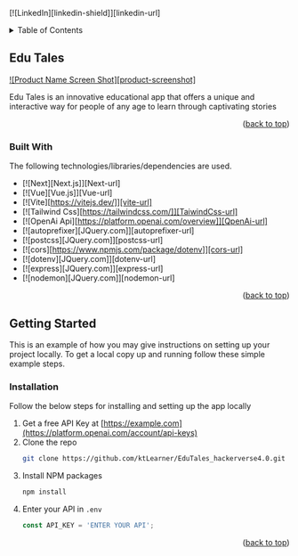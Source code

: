 <!-- Improved compatibility of back to top link: See: https://github.com/othneildrew/Best-README-Template/pull/73 -->
<a name="readme-top"></a>
<!--
*** Thanks for checking out the Best-README-Template. If you have a suggestion
*** that would make this better, please fork the repo and create a pull request
*** or simply open an issue with the tag "enhancement".
*** Don't forget to give the project a star!
*** Thanks again! Now go create something AMAZING! :D
-->



<!-- PROJECT SHIELDS -->
<!--
*** I'm using markdown "reference style" links for readability.
*** Reference links are enclosed in brackets [ ] instead of parentheses ( ).
*** See the bottom of this document for the declaration of the reference variables
*** for contributors-url, forks-url, etc. This is an optional, concise syntax you may use.
*** https://www.markdownguide.org/basic-syntax/#reference-style-links
-->
[![LinkedIn][linkedin-shield]][linkedin-url]





<!-- TABLE OF CONTENTS -->
<details>
  <summary>Table of Contents</summary>
  <ol>
    <li>
      <a href="#about-the-project">Edu Tales</a>
      <ul>
        <li><a href="#built-with">Built With</a></li>
      </ul>
    </li>
    <li>
      <a href="#getting-started">Getting Started</a>
      <ul>
        <li><a href="#prerequisites">Prerequisites</a></li>
        <li><a href="#installation">Installation</a></li>
      </ul>
    </li>
    <li><a href="#usage">Usage</a></li>
    <li><a href="#roadmap">Roadmap</a></li>
    <li><a href="#contributing">Contributing</a></li>
    <li><a href="#license">License</a></li>
    <li><a href="#contact">Contact</a></li>
    <li><a href="#acknowledgments">Acknowledgments</a></li>
  </ol>
</details>



<!-- ABOUT THE PROJECT -->
## Edu Tales

[![Product Name Screen Shot][product-screenshot]](https://ibb.co/PQB9XGS)

Edu Tales is an innovative educational app that offers a unique and interactive way for people of any age to learn through captivating stories
<p align="right">(<a href="#readme-top">back to top</a>)</p>



### Built With

The following technologies/libraries/dependencies are used.

* [![Next][Next.js]][Next-url]
* [![Vue][Vue.js]][Vue-url]
* [![Vite][https://vitejs.dev/]][vite-url]
* [![Tailwind Css][https://tailwindcss.com/]][TaiwindCss-url]
* [![OpenAi Api][https://platform.openai.com/overview]][QpenAi-url]
* [![autoprefixer][JQuery.com]][autoprefixer-url]
* [![postcss][JQuery.com]][postcss-url]
* [![cors][https://www.npmjs.com/package/dotenv]][cors-url]
* [![dotenv][JQuery.com]][dotenv-url]
* [![express][JQuery.com]][express-url]
* [![nodemon][JQuery.com]][nodemon-url]

<p align="right">(<a href="#readme-top">back to top</a>)</p>


<!-- GETTING STARTED -->
## Getting Started

This is an example of how you may give instructions on setting up your project locally.
To get a local copy up and running follow these simple example steps.



### Installation

Follow the below steps for installing and setting up the app locally

1. Get a free API Key at [https://example.com](https://platform.openai.com/account/api-keys)
2. Clone the repo
   ```sh
   git clone https://github.com/ktLearner/EduTales_hackerverse4.0.git
   ```
3. Install NPM packages
   ```sh
   npm install
   ```
4. Enter your API in `.env`
   ```js
   const API_KEY = 'ENTER YOUR API';
   ```

<p align="right">(<a href="#readme-top">back to top</a>)</p>


